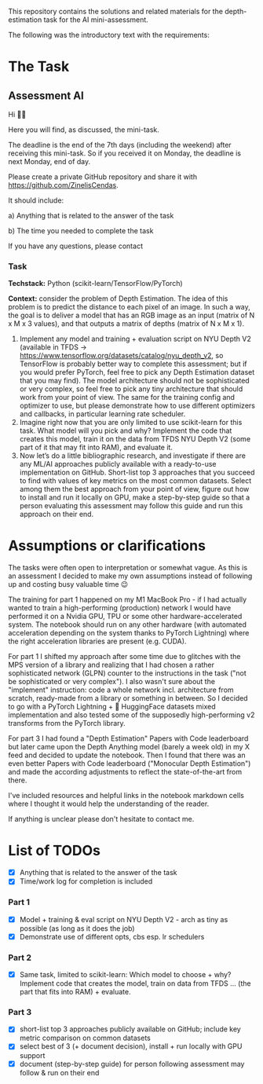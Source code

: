 This repository contains the solutions and related materials for the depth-estimation task for the AI mini-assessment.

The following was the introductory text with the requirements:

# The Task

## Assessment AI

Hi 👋😊

Here you will find, as discussed, the mini-task.

The deadline is the end of the 7th days (including the weekend) after receiving this mini-task. So if you received it on Monday, the deadline is next Monday, end of day.

Please create a private GitHub repository and share it with https://github.com/ZinelisCendas.

It should include:

a) Anything that is related to the answer of the task

b) The time you needed to complete the task

If you have any questions, please contact <ContactAtCendas>

### **Task**

**Techstack:** Python (scikit-learn/TensorFlow/PyTorch)

**Context:** consider the problem of Depth Estimation. The idea of this problem is to predict the distance to each pixel of an image. In such a way, the goal is to deliver a model that has an RGB image as an input (matrix of N x M x 3 values), and that outputs a matrix of depths (matrix of N x M x 1).

1. Implement any model and training + evaluation script on NYU Depth V2 (available in TFDS → https://www.tensorflow.org/datasets/catalog/nyu_depth_v2, so TensorFlow is probably better way to complete this assessment; but if you would prefer PyTorch, feel free to pick any Depth Estimation dataset that you may find). The model architecture should not be sophisticated or very complex, so feel free to pick any tiny architecture that should work from your point of view. The same for the training config and optimizer to use, but please demonstrate how to use different optimizers and callbacks, in particular learning rate scheduler.
2. Imagine right now that you are only limited to use scikit-learn for this task. What model will you pick and why? Implement the code that creates this model, train it on the data from TFDS NYU Depth V2 (some part of it that may fit into RAM), and evaluate it.
3. Now let’s do a little bibliographic research, and investigate if there are any ML/AI approaches publicly available with a ready-to-use implementation on GitHub. Short-list top 3 approaches that you succeed to find with values of key metrics on the most common datasets. Select among them the best approach from your point of view, figure out how to install and run it locally on GPU, make a step-by-step guide so that a person evaluating this assessment may follow this guide and run this approach on their end.

# Assumptions or clarifications

The tasks were often open to interpretation or somewhat vague. As this is an assessment I decided to make my own assumptions instead of following up and costing busy valuable time 😉

The training for part 1 happened on my M1 MacBook Pro - if I had actually wanted to train a high-performing (production) network I would have performed it on a Nvidia GPU, TPU or some other hardware-accelerated system. The notebook should run on any other hardware (with automated acceleration depending on the system thanks to PyTorch Lightning) where the right acceleration libraries are present (e.g. CUDA).

For part 1 I shifted my approach after some time due to glitches with the MPS version of a library and realizing that I had chosen a rather sophisticated network (GLPN) counter to the instructions in the task ("not be sophisticated or very complex"). I also wasn't sure about the "implement" instruction: code a whole network incl. architecture from scratch, ready-made from a library or something in between. So I decided to go with a PyTorch Lightning + 🤗 HuggingFace datasets mixed implementation and also tested some of the supposedly high-performing v2 transforms from the PyTorch library.

For part 3 I had found a "Depth Estimation" Papers with Code leaderboard but later came upon the Depth Anything model (barely a week old) in my X feed and decided to update the notebook. Then I found that there was an even better Papers with Code leaderboard ("Monocular Depth Estimation") and made the according adjustments to reflect the state-of-the-art from there.

I've included resources and helpful links in the notebook markdown cells where I thought it would help the understanding of the reader.

If anything is unclear please don't hesitate to contact me.

# List of TODOs
- [x] Anything that is related to the answer of the task
- [x] Time/work log for completion is included

### Part 1
- [x] Model + training & eval script on NYU Depth V2 - arch as tiny as possible (as long as it does the job)
- [x] Demonstrate use of different opts, cbs esp. lr schedulers

### Part 2
- [x] Same task, limited to scikit-learn: Which model to choose + why? Implement code that creates the model, train on data from TFDS ... (the part that fits into RAM) + evaluate.

### Part 3
- [x] short-list top 3 approaches publicly available on GitHub; include key metric comparison on common datasets
- [x] select best of 3 (+ document decision), install + run locally with GPU support
- [x] document (step-by-step guide) for person following assessment may follow & run on their end
